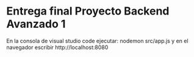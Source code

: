 # Entrega final Proyecto Backend Avanzado 1

En la consola de visual studio code ejecutar: nodemon src/app.js y en el navegador escribir http://localhost:8080
